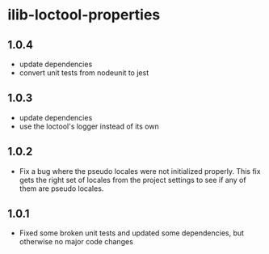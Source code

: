 # ilib-loctool-properties

## 1.0.4

- update dependencies
- convert unit tests from nodeunit to jest

## 1.0.3

- update dependencies
- use the loctool's logger instead of its own

## 1.0.2

- Fix a bug where the pseudo locales were not initialized properly.
  This fix gets the right set of locales from the project settings to
  see if any of them are pseudo locales.

## 1.0.1

- Fixed some broken unit tests and updated some dependencies, but
  otherwise no major code changes
